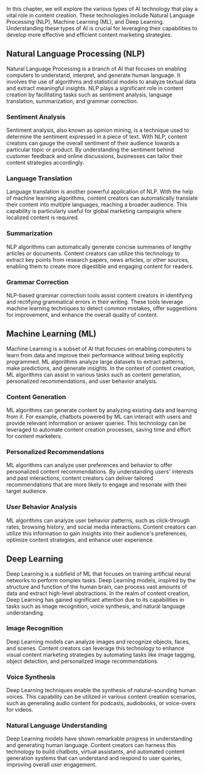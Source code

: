 

In this chapter, we will explore the various types of AI technology that play a vital role in content creation. These technologies include Natural Language Processing (NLP), Machine Learning (ML), and Deep Learning. Understanding these types of AI is crucial for leveraging their capabilities to develop more effective and efficient content marketing strategies.

Natural Language Processing (NLP)
-------------------------------------

Natural Language Processing is a branch of AI that focuses on enabling computers to understand, interpret, and generate human language. It involves the use of algorithms and statistical models to analyze textual data and extract meaningful insights. NLP plays a significant role in content creation by facilitating tasks such as sentiment analysis, language translation, summarization, and grammar correction.

### Sentiment Analysis

Sentiment analysis, also known as opinion mining, is a technique used to determine the sentiment expressed in a piece of text. With NLP, content creators can gauge the overall sentiment of their audience towards a particular topic or product. By understanding the sentiment behind customer feedback and online discussions, businesses can tailor their content strategies accordingly.

### Language Translation

Language translation is another powerful application of NLP. With the help of machine learning algorithms, content creators can automatically translate their content into multiple languages, reaching a broader audience. This capability is particularly useful for global marketing campaigns where localized content is required.

### Summarization

NLP algorithms can automatically generate concise summaries of lengthy articles or documents. Content creators can utilize this technology to extract key points from research papers, news articles, or other sources, enabling them to create more digestible and engaging content for readers.

### Grammar Correction

NLP-based grammar correction tools assist content creators in identifying and rectifying grammatical errors in their writing. These tools leverage machine learning techniques to detect common mistakes, offer suggestions for improvement, and enhance the overall quality of content.

Machine Learning (ML)
-------------------------

Machine Learning is a subset of AI that focuses on enabling computers to learn from data and improve their performance without being explicitly programmed. ML algorithms analyze large datasets to extract patterns, make predictions, and generate insights. In the context of content creation, ML algorithms can assist in various tasks such as content generation, personalized recommendations, and user behavior analysis.

### Content Generation

ML algorithms can generate content by analyzing existing data and learning from it. For example, chatbots powered by ML can interact with users and provide relevant information or answer queries. This technology can be leveraged to automate content creation processes, saving time and effort for content marketers.

### Personalized Recommendations

ML algorithms can analyze user preferences and behavior to offer personalized content recommendations. By understanding users' interests and past interactions, content creators can deliver tailored recommendations that are more likely to engage and resonate with their target audience.

### User Behavior Analysis

ML algorithms can analyze user behavior patterns, such as click-through rates, browsing history, and social media interactions. Content creators can utilize this information to gain insights into their audience's preferences, optimize content strategies, and enhance user experience.

Deep Learning
-----------------

Deep Learning is a subfield of ML that focuses on training artificial neural networks to perform complex tasks. Deep Learning models, inspired by the structure and function of the human brain, can process vast amounts of data and extract high-level abstractions. In the realm of content creation, Deep Learning has gained significant attention due to its capabilities in tasks such as image recognition, voice synthesis, and natural language understanding.

### Image Recognition

Deep Learning models can analyze images and recognize objects, faces, and scenes. Content creators can leverage this technology to enhance visual content marketing strategies by automating tasks like image tagging, object detection, and personalized image recommendations.

### Voice Synthesis

Deep Learning techniques enable the synthesis of natural-sounding human voices. This capability can be utilized in various content creation scenarios, such as generating audio content for podcasts, audiobooks, or voice-overs for videos.

### Natural Language Understanding

Deep Learning models have shown remarkable progress in understanding and generating human language. Content creators can harness this technology to build chatbots, virtual assistants, and automated content generation systems that can understand and respond to user queries, improving overall user engagement.
